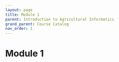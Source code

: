 ```yaml
---
layout: page
title: Module 1
parent: Introduction to Agricultural Informatics
grand_parent: Course Catalog
nav_order: 1
---
```


# Module 1
